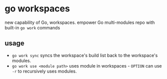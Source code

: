 # go workspaces

new capability of Go, workspaces.
empower Go multi-modules repo with built-in `go work` commands

## usage

- `go work sync` syncs the workspace's build list back to the workspace's modules.
- `go work use <module path>` uses module in workspaces - `OPTION` can use `-r` to recursively uses modules.
